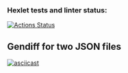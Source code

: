 ### Hexlet tests and linter status:

[![Actions Status](https://github.com/stardustvoid/fullstack-javascript-project-46/actions/workflows/hexlet-check.yml/badge.svg)](https://github.com/stardustvoid/fullstack-javascript-project-46/actions)

## Gendiff for two JSON files

[![asciicast](https://asciinema.org/a/619571.svg)](https://asciinema.org/a/619571)
